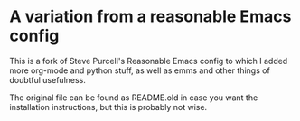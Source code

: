 # A variation from a reasonable Emacs config

This is a fork of Steve Purcell's Reasonable Emacs config to which I
added more org-mode and python stuff, as well as emms and other
things of doubtful usefulness.

The original file can be found as README.old in case you want the installation instructions,
but this is probably not wise.
